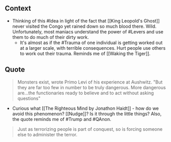 ## Context
- Thinking of this #Idea in light of the fact that [[King Leopold's Ghost]] never visited the Congo yet rained down so much blood there. Wild. Unfortunately, most maniacs understand the power of #Levers and use them to do much of their dirty work. 
	- It's almost as if the #Trauma of one individual is getting worked out at a larger scale, with terrible consequences. Hurt people use others to work out their trauma. Reminds me of [[Waking the Tiger]]. 

## Quote
> Monsters exist, wrote Primo Levi of his experience at Aushwitz. "But they are far too few in number to be truly dangerous. More dangerous are...the functionaries ready to believe and to act without asking questions"
- Curious what [[The Righteous Mind by Jonathon Haidt]] - how do we avoid this phenomenon? [[Nudge]]? Is it through the little things? Also, the quote reminds me of #Trump and #QAnon. 
> Just as terrorizing people is part of conquest, so is forcing someone else to administer the terror. 